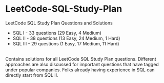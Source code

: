 # LeetCode-SQL-Study-Plan
LeetCode SQL Study Plan Questions and Solutions
- SQL I - 33 questions (29 Easy, 4 Medium)
- SQL II - 38 questions (13 Easy, 24 Medium, 1 Hard)
- SQL III - 29 questions (1 Easy, 17 Medium, 11 Hard)

<br />
Contains solutions for all LeetCode SQL Study Plan questions. Different approaches are also discussed for important questions that have tagged under popular companies. Folks already having experience in SQL can directly start from SQL II.